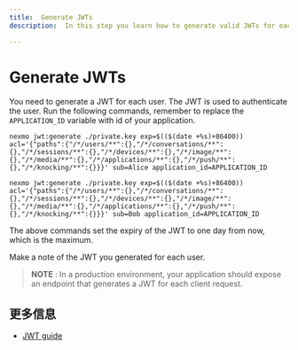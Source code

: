 ```yaml
---
title:  Generate JWTs
description:  In this step you learn how to generate valid JWTs for each User in your In-App Voice Call.

---
```


Generate JWTs
=============

You need to generate a JWT for each user. The JWT is used to authenticate the user. Run the following commands, remember to replace the `APPLICATION_ID` variable with id of your application.

```shell
nexmo jwt:generate ./private.key exp=$(($(date +%s)+86400)) acl='{"paths":{"/*/users/**":{},"/*/conversations/**":{},"/*/sessions/**":{},"/*/devices/**":{},"/*/image/**":{},"/*/media/**":{},"/*/applications/**":{},"/*/push/**":{},"/*/knocking/**":{}}}' sub=Alice application_id=APPLICATION_ID

nexmo jwt:generate ./private.key exp=$(($(date +%s)+86400)) acl='{"paths":{"/*/users/**":{},"/*/conversations/**":{},"/*/sessions/**":{},"/*/devices/**":{},"/*/image/**":{},"/*/media/**":{},"/*/applications/**":{},"/*/push/**":{},"/*/knocking/**":{}}}' sub=Bob application_id=APPLICATION_ID
```

The above commands set the expiry of the JWT to one day from now, which is the maximum.

Make a note of the JWT you generated for each user.

> **NOTE** : In a production environment, your application should expose an endpoint that generates a JWT for each client request.

更多信息
----

* [JWT guide](/concepts/guides/authentication#json-web-tokens-jwt)

